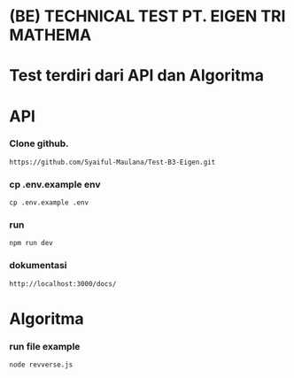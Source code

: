 # (BE) TECHNICAL TEST PT. EIGEN TRI MATHEMA

# Test terdiri dari API dan Algoritma

# API

### Clone github.

```
https://github.com/Syaiful-Maulana/Test-B3-Eigen.git
```

### cp .env.example env

```
cp .env.example .env
```

### run

```
npm run dev
```

### dokumentasi

```
http://localhost:3000/docs/
```

# Algoritma

### run file example

```
node revverse.js
```
